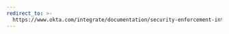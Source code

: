 ```yaml
---
redirect_to: >-
  https://www.okta.com/integrate/documentation/security-enforcement-integrations/security-analytics/
---
```


